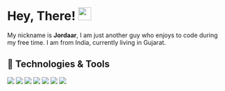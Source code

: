 # Hey, There! <img src="https://iili.io/fuVnBs.gif" width="30px">
My nickname is **Jordaar**, I am just another guy who enjoys to code during my free time. I am from India, currently living in Gujarat.

## 🔧 Technologies & Tools
![](https://img.shields.io/badge/OS-Windows-informational?style=flat&logo=linux&logoColor=white&color=2bbc8a) ![](https://img.shields.io/badge/Code-JavaScript-informational?style=flat&logo=javascript&logoColor=white&color=2bbc8a)  ![](https://img.shields.io/badge/Cloud-Heroku-informational?style=flat&logo=heroku&logoColor=white&color=2bbc8a) ![](https://img.shields.io/badge/Library-Discord.js-informational?style=flat&logo=discord&logoColor=white&color=2bbc8a) ![](https://img.shields.io/badge/Editor-Visual_Studio_Code_Insiders-informational?style=flat&logo=visual-studio-code&logoColor=white&color=2bbc8a) ![](https://img.shields.io/badge/Data_Base-MongoDB-informational?style=flat&logo=mongoDB&logoColor=white&color=2bbc8a) ![](https://img.shields.io/badge/Data_Base-PostgreSQL-informational?style=flat&logo=postgresql&logoColor=white&color=2bbc8a)

